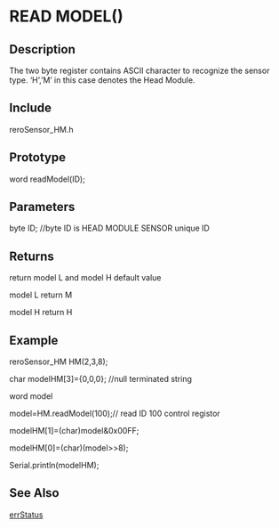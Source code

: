 # READ MODEL() #

## Description ##
The two byte register contains ASCII character to recognize the sensor type. ‘H’,’M’ in this case denotes the  Head Module.

## Include ##
reroSensor_HM.h

## Prototype ##
word readModel(ID);
  
## Parameters ##
byte ID; //byte ID is HEAD MODULE SENSOR unique ID

## Returns ##
return model L and model H default value

model L return M

model H return H

## Example ##
reroSensor_HM HM(2,3,8);

char modelHM[3]={0,0,0}; //null terminated string 

word model

model=HM.readModel(100);// read ID 100 control registor

modelHM[1]=(char)model&0x00FF;
  
modelHM[0]=(char)(model>>8);

Serial.println(modelHM);
  
## See Also ##
[errStatus](https://github.com/zhengkai1996/Cytron-Head-Module/blob/wiki/errStatus.md)

